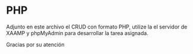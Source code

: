 # PHP

Adjunto en este archivo el CRUD con formato PHP, utilize la el servidor de XAAMP y phpMyAdmin para desarrollar la tarea asignada.

Gracias por su atención
